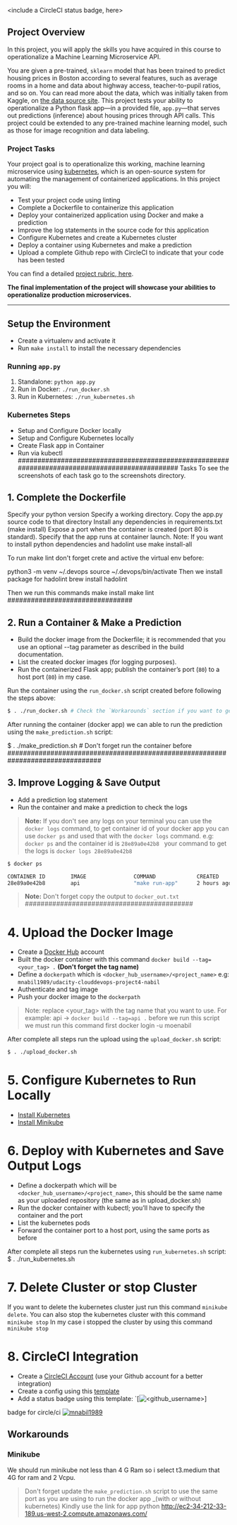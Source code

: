 <include a CircleCI status badge, here>

## Project Overview

In this project, you will apply the skills you have acquired in this course to operationalize a Machine Learning Microservice API. 

You are given a pre-trained, `sklearn` model that has been trained to predict housing prices in Boston according to several features, such as average rooms in a home and data about highway access, teacher-to-pupil ratios, and so on. You can read more about the data, which was initially taken from Kaggle, on [the data source site](https://www.kaggle.com/c/boston-housing). This project tests your ability to operationalize a Python flask app—in a provided file, `app.py`—that serves out predictions (inference) about housing prices through API calls. This project could be extended to any pre-trained machine learning model, such as those for image recognition and data labeling.

### Project Tasks

Your project goal is to operationalize this working, machine learning microservice using [kubernetes](https://kubernetes.io/), which is an open-source system for automating the management of containerized applications. In this project you will:
* Test your project code using linting
* Complete a Dockerfile to containerize this application
* Deploy your containerized application using Docker and make a prediction
* Improve the log statements in the source code for this application
* Configure Kubernetes and create a Kubernetes cluster
* Deploy a container using Kubernetes and make a prediction
* Upload a complete Github repo with CircleCI to indicate that your code has been tested

You can find a detailed [project rubric, here](https://review.udacity.com/#!/rubrics/2576/view).

**The final implementation of the project will showcase your abilities to operationalize production microservices.**

---

## Setup the Environment

* Create a virtualenv and activate it
* Run `make install` to install the necessary dependencies

### Running `app.py`

1. Standalone:  `python app.py`
2. Run in Docker:  `./run_docker.sh`
3. Run in Kubernetes:  `./run_kubernetes.sh`

### Kubernetes Steps

* Setup and Configure Docker locally
* Setup and Configure Kubernetes locally
* Create Flask app in Container
* Run via kubectl
###############################################################################################
Tasks
To see the screenshots of each task go to the screenshots directory.
## 1. Complete the Dockerfile
Specify your python version
Specify a working directory.
Copy the app.py source code to that directory
Install any dependencies in requirements.txt (make install)
Expose a port when the container is created (port 80 is standard).
Specify that the app runs at container launch.
Note: If you want to install python dependencies and hadolint use make install-all

To run make lint don't forget crete and active the virtual env before:

python3 -m venv ~/.devops
source ~/.devops/bin/activate
Then we install package for hadolint 
brew install hadolint

Then we run this commands
make install
make lint
################################ 
## 2. Run a Container & Make a Prediction

-   Build the docker image from the Dockerfile; it is recommended that you use an optional --tag parameter as described in the build documentation.
-   List the created docker images (for logging purposes).
-   Run the containerized Flask app; publish the container’s port (`80`) to a host port (`80`) in my case.

Run the container using the `run_docker.sh` script created before following the steps above:

```sh
$ . ./run_docker.sh # Check the `Workarounds` section if you want to get more information about this.
```

After running the container (docker app) we can able to run the prediction using the `make_prediction.sh` script:


$ . ./make_prediction.sh # Don't forget run the container before
################################################################################
## 3. Improve Logging & Save Output

-   Add a prediction log statement
-   Run the container and make a prediction to check the logs

> **Note:** If you don't see any logs on your terminal you can use the `docker logs` command, to get container id of your docker app you can use `docker ps` and used that with the `docker logs` command. e.g: `docker ps` and the container id is `28e89a0e42b8 ` your command to get the logs is `docker logs 28e89a0e42b8 `

```sh
$ docker ps

CONTAINER ID        IMAGE               COMMAND             CREATED             STATUS              PORTS                NAMES
28e89a0e42b8        api                 "make run-app"      2 hours ago         Up 2 hours          0.0.0.0:80->80/tcp   nostalgic_taussig
```

> **Note:** Don't forget copy the output to `docker_out.txt`
###########################################
# 4. Upload the Docker Image

-   Create a [Docker Hub](https://hub.docker.com/) account
-   Built the docker container with this command `docker build --tag=<your_tag> .` **(Don't forget the tag name)**
-   Define a `dockerpath` which is `<docker_hub_username>/<project_name>` e.g: `mnabil1989/udacity-clouddevops-project4-nabil`
-   Authenticate and tag image
-   Push your docker image to the `dockerpath`

> Note: replace <your_tag> with the tag name that you want to use. For example: api -> `docker build --tag=api .`
before we run this script we must run this command first
docker login -u moenabil

After complete all steps run the upload using the `upload_docker.sh` script:

```sh
$ . ./upload_docker.sh
```

### #############################################################
# 5. Configure Kubernetes to Run Locally

-   [Install Kubernetes](https://kubernetes.io/docs/tasks/tools/install-kubectl/#install-kubectl-on-linux)
-   [Install Minikube](https://kubernetes.io/docs/tasks/tools/install-minikube/)



### ###########################################################################
# 6. Deploy with Kubernetes and Save Output Logs

-   Define a dockerpath which will be `<docker_hub_username>/<project_name>`, this should be the same name as your uploaded repository (the same as in upload_docker.sh)
-   Run the docker container with kubectl; you’ll have to specify the container and the port
-   List the kubernetes pods
-   Forward the container port to a host port, using the same ports as before

After complete all steps run the kubernetes using `run_kubernetes.sh` script:
$ . ./run_kubernetes.sh


### ################################################
# 7. Delete Cluster or stop Cluster

If you want to delete the kubernetes cluster just run this command `minikube delete`. You can also stop the kubernetes cluster with this command `minikube stop`
In my case i stopped the cluster by using this command `minikube stop`
### #######################################################################

# 8. CircleCI Integration

-   Create a [CircleCI Account](https://circleci.com/) (use your Github account for a better integration)
-   Create a config using this [template](https://raw.githubusercontent.com/udacity/DevOps_Microservices/master/Lesson-2-Docker-format-containers/class-demos/.circleci/config.yml)
-   Add a status badge using this template: `[![<github_username>](https://circleci.com/gh/<github_username>/<repository>.svg?style=svg)]

badge for circle/ci
[![mnabil1989](https://circleci.com/gh/mnabil1989/udacity-clouddevops-project4-moenabil.svg?style=svg)](https://circleci.com/gh/mnabil1989/udacity-clouddevops-project4-moenabil)
### ########################################################

## Workarounds

### Minikube

We should run minikube not less than 4 G Ram so i select t3.medium that 4G for ram and 2 Vcpu.
> Don't forget update the `make_prediction.sh` script to use the same port as you are using to run the docker app _(with or without kubernetes)
Kindly use the link for app python
http://ec2-34-212-33-189.us-west-2.compute.amazonaws.com/
